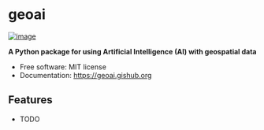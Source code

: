 # geoai

[![image](https://img.shields.io/pypi/v/geoai-py.svg)](https://pypi.python.org/pypi/geoai-py)

<!-- [![image](https://img.shields.io/conda/vn/conda-forge/geoai.svg)](https://anaconda.org/conda-forge/geoai) -->

**A Python package for using Artificial Intelligence (AI) with geospatial data**

-   Free software: MIT license
-   Documentation: <https://geoai.gishub.org>

## Features

-   TODO
